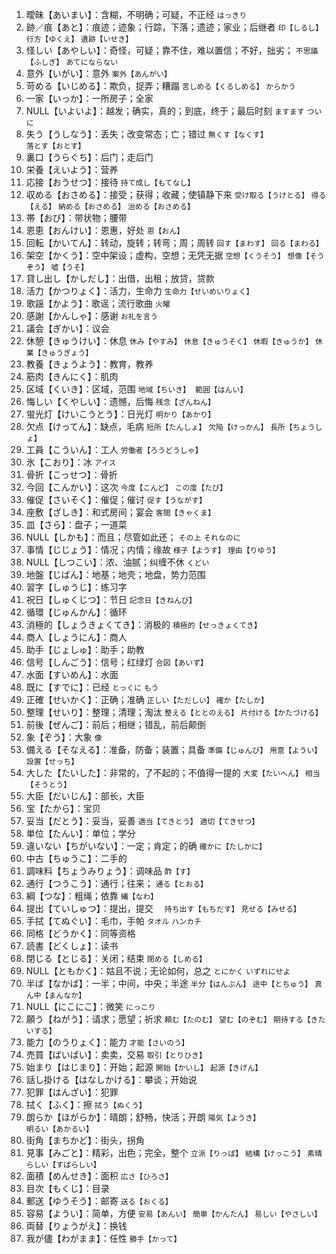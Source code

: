 1. 曖昧【あいまい】：含糊，不明确；可疑，不正经 `はっきり`
2. 跡／痕【あと】：痕迹；迹象；行踪，下落；遗迹；家业；后继者 `印【しるし】` `行方【ゆくえ】` `遺跡【いせき】`
3. 怪しい【あやしい】：奇怪，可疑；靠不住，难以置信；不好，拙劣； `不思議【ふしぎ】` `あてにならない`
4. 意外【いがい】：意外 `案外【あんがい】`
5. 苛める【いじめる】：欺负，捉弄；糟蹋 `苦しめる【くるしめる】` `からかう`
6. 一家【いっか】：一所房子；全家
7. NULL【いよいよ】：越发；确实，真的；到底，终于；最后时刻 `ますます` `ついに`
8. 失う【うしなう】：丢失；改变常态；亡；错过 `無くす【なくす】` `落とす【おとす】`
9. 裏口【うらぐち】：后门；走后门
10. 栄養【えいよう】：营养
11. 応接【おうせつ】：接待 `持て成し【もてなし】`
12. 収める【おさめる】：接受；获得；收藏；使镇静下来 `受け取る【うけとる】` `得る【える】` `納める【おさめる】` `治める【おさめる】`
13. 帯【おび】：带状物；腰带
14. 恩恵【おんけい】：恩惠，好处 `恩【おん】`
15. 回転【かいてん】：转动，旋转；转弯；周；周转 `回す【まわす】` `回る【まわる】`
16. 架空【かくう】：空中架设；虚构，空想；无凭无据 `空想【くうそう】` `想像【そうぞう】` `嘘【うそ】`
17. 貸し出し【かしだし】：出借，出租；放贷，贷款
18. 活力【かつりょく】：活力，生命力 `生命力【せいめいりょく】`
19. 歌謡【かよう】：歌谣；流行歌曲 `火曜`
20. 感謝【かんしゃ】：感谢 `お礼を言う`
21. 議会【ぎかい】：议会
22. 休憩【きゅうけい】：休息 `休み【やすみ】` `休息【きゅうそく】` `休暇【きゅうか】` `休業【きゅうぎょう】`
23. 教養【きょうよう】：教育，教养
24. 筋肉【きんにく】：肌肉
25. 区域【くいき】：区域，范围 `地域【ちいき】`　`範囲【はんい】`
26. 悔しい【くやしい】：遗憾，后悔 `残念【ざんねん】`
27. 蛍光灯【けいこうとう】：日光灯 `明かり【あかり】`
28. 欠点【けってん】：缺点，毛病 `短所【たんしょ】` `欠陥【けっかん】` `長所【ちょうしょ】`
29. 工員【こういん】：工人 `労働者【ろうどうしゃ】`
30. 氷【こおり】：冰 `アイス`
31. 骨折【こっせつ】：骨折
32. 今回【こんかい】：这次 `今度【こんど】` `この度【たび】`
33. 催促【さいそく】：催促；催讨 `促す【うながす】`
34. 座敷【ざしき】：和式房间；宴会 `客間【きゃくま】`
35. 皿【さら】：盘子；一道菜 
36. NULL【しかも】：而且；尽管如此还； `その上` `それなのに`
37. 事情【じじょう】：情况；内情；缘故 `様子【ようす】` `理由【りゆう】`
38. NULL【しつこい】：浓、油腻；纠缠不休 `くどい`
39. 地盤【じばん】：地基；地壳；地盘，势力范围 
40. 習字【しゅうじ】：练习字
41. 祝日【しゅくじつ】：节日 `記念日【きねんび】`
42. 循環【じゅんかん】：循环
43. 消極的【しょうきょくてき】：消极的 `積極的【せっきょくてき】`
44. 商人【しょうにん】：商人
45. 助手【じょしゅ】：助手；助教
46. 信号【しんごう】：信号；红绿灯 `合図【あいず】`
47. 水面【すいめん】：水面
48. 既に【すでに】：已经 `とっくに` `もう`
49. 正確【せいかく】：正确；准确 `正しい【ただしい】` `確か【たしか】`
50. 整理【せいり】：整理；清理；淘汰 `整える【ととのえる】` `片付ける【かたづける】`
51. 前後【ぜんご】：前后；相继；错乱，前后颠倒 
52. 象【ぞう】：大象 `像`
53. 備える【そなえる】：准备，防备；装置；具备 `準備【じゅんび】` `用意【ようい】` `設置【せっち】`
54. 大した【たいした】：非常的，了不起的；不值得一提的 `大変【たいへん】` `相当【そうとう】`
55. 大臣【だいじん】：部长，大臣
56. 宝【たから】：宝贝
57. 妥当【だとう】：妥当，妥善 `適当【てきとう】` `適切【てきせつ】`
58. 単位【たんい】：单位；学分
59. 違いない【ちがいない】：一定；肯定；的确 `確かに【たしかに】`
60. 中古【ちゅうこ】：二手的
61. 調味料【ちょうみりょう】：调味品 `酢【す】`
62. 通行【つうこう】：通行；往来； `通る【とおる】`
63. 綱【つな】：粗绳；依靠 `縄【なわ】`
64. 提出【ていしゅつ】：提出，提交 　`持ち出す【もちだす】` `見せる【みせる】`
65. 手拭【てぬぐい】：毛巾，手帕 `タオル` `ハンカチ`
66. 同格【どうかく】：同等资格
67. 読書【どくしょ】：读书
68. 閉じる【とじる】：关闭；结束 `閉める【しめる】`
69. NULL【ともかく】：姑且不说；无论如何，总之 `とにかく` `いずれにせよ`
70. 半ば【なかば】：一半；中间，中央；半途 `半分【はんぶん】` `途中【とちゅう】` `真ん中【まんなか】`
71. NULL【にこにこ】：微笑 `にっこり`
72. 願う【ねがう】：请求；愿望；祈求 `頼む【たのむ】` `望む【のぞむ】` `期待する【きたいする】`
73. 能力【のうりょく】：能力 `才能【さいのう】`
74. 売買【ばいばい】：卖卖，交易 `取引【とりひき】`
75. 始まり【はじまり】：开始；起源 `開始【かいし】` `起源【きげん】`
76. 話し掛ける【はなしかける】：攀谈；开始说 
77. 犯罪【はんざい】：犯罪
78. 拭く【ふく】：擦 `拭う【ぬくう】`
79. 朗らか【ほがらか】：晴朗；舒畅，快活；开朗 `陽気【ようき】` `明るい【あかるい】`
80. 街角【まちかど】：街头，拐角
81. 見事【みごと】：精彩，出色；完全，整个 `立派【りっぱ】` `結構【けっこう】` `素晴らしい【すばらしい】`
82. 面積【めんせき】：面积 `広さ【ひろさ】`
83. 目次【もくじ】：目录
84. 郵送【ゆうそう】：邮寄 `送る【おくる】`
85. 容易【ようい】：简单，方便 `安易【あんい】` `簡単【かんたん】` `易しい【やさしい】`
86. 両替【りょうがえ】：换钱
87. 我が儘【わがまま】：任性 `勝手【かって】`